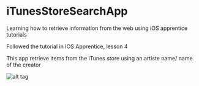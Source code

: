 # iTunesStoreSearchApp
Learning how to retrieve information from the web using iOS apprentice tutorials

Followed the tutorial in IOS Apprentice, lesson 4 

This app retrieve items from the iTunes store using an artiste name/ name of the creator 

![alt tag]([/imgfit]http://i.imgur.com/XwLI4aE.png[/imgfit])


